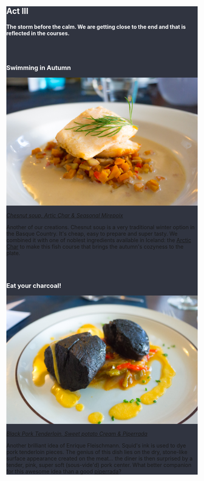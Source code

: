 <section class="main-content default-padding white shadow-off" style="background-color: #303440;" id="act_3">
  <div class="container">
    <div class="row">
      <div class="col-md-10 col-md-push-1 textaligncenter">
        <div class="text-block">
          <h2 style="color: #ffffff;">Act III</h2>
          <div class="lighter">
            <h4 style="color: #ffffff;">
              The storm before the calm. We are getting close to the end and that is reflected in the courses.
            </h4>
          </div>
        </div>
      </div>
    </div>
    <div class="blank_divider" style="height: 30px;"></div>
    <div class="row">
      <div class="col-md-5 col-md-push-1">
        <div class="animated-content fade_in textaligncenter">
          <h3 style="color:#fff">Swimming in Autumn</h3>
          <a class="fancybox" title="Chesnut soup, Artic Char &amp; Seasonal Mirepoix" href="/img/editions/3/courses/5.jpg" data-fancybox-group="act1">
            <img class="img-responsive" alt="Chesnut soup, Artic Char &amp; Seasonal Mirepoix" src="/img/editions/3/courses/5.jpg">
            <p><em>Chesnut soup, Artic Char &amp; Seasonal Mirepoix</em></p>
          </a>
          <p>
            Another of our creations. Chesnut soup is a very traditional winter option in the Basque Country. It's cheap, easy to prepare and super tasty. We combined it with one of noblest ingredients available in Iceland: the <a href="https://www.wikiwand.com/en/Arctic_char">Arctic Char</a> to make this fish course that brings the autumn's cozyness to the plate.
          </p>
        </div>
      </div>
      <div class="blank_divider visible-xs" style="height: 30px;"></div>
      <div class="col-md-5  col-md-push-1">
        <div class="animated-content fade_in textaligncenter">
          <h3 style="color:#fff">Eat your charcoal!</h3>
          <a class="fancybox" title="Black Pork Tenderloin, Sweet potato Cream &amp; Piperrada" href="/img/editions/3/courses/6.jpg" data-fancybox-group="act1">
            <img class="img-responsive" alt="Black Pork Tenderloin, Sweet potato Cream &amp; Piperrada" src="/img/editions/3/courses/6.jpg">
            <p><em>Black Pork Tenderloin, Sweet potato Cream &amp; Piperrada</em></p>
          </a>
        </div>
        <div class="animated-content fade_in">
          <p>
            Another brilliant idea of Enrique Fleischmann. Squid's ink is used to dye pork tenderloin pieces. The genius of this dish lies on the dry, stone-like surface appearance created on the meat… the diner is then surprised by a tender, pink, super soft (sous-vide'd) pork center. What better companion for this awesome idea than a good <a href="https://www.wikiwand.com/en/Piperade">piperrada</a>?
          </p>
        </div>
      </div>
    </div>
  </div>
</section>

